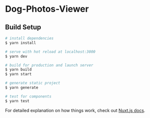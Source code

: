 # Dog-Photos-Viewer

## Build Setup

```bash
# install dependencies
$ yarn install

# serve with hot reload at localhost:3000
$ yarn dev

# build for production and launch server
$ yarn build
$ yarn start

# generate static project
$ yarn generate

# test for components
$ yarn test
```

For detailed explanation on how things work, check out [Nuxt.js docs](https://nuxtjs.org).
